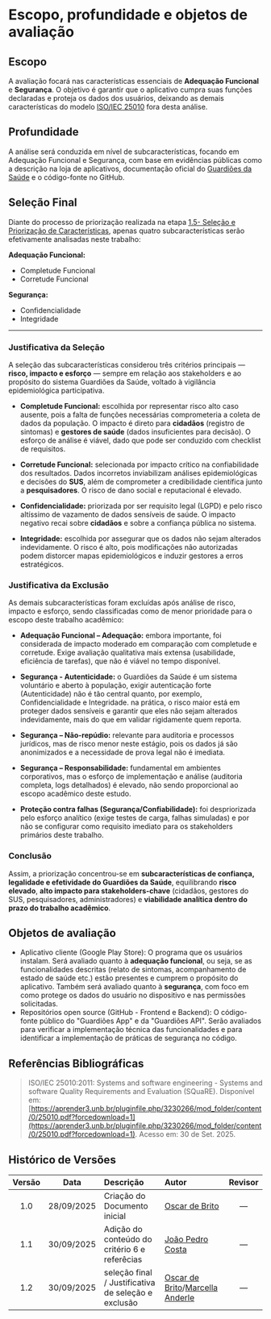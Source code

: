 # Escopo, profundidade e objetos de avaliação

## **Escopo** 
A avaliação focará nas características essenciais de **Adequação Funcional** e **Segurança**. O objetivo é garantir que o aplicativo cumpra suas funções declaradas e proteja os dados dos usuários, deixando as demais características do modelo [ISO/IEC 25010](#ref1) fora desta análise.

## **Profundidade**
A análise será conduzida em nível de subcaracterísticas, focando em Adequação Funcional e Segurança, com base em evidências públicas como a descrição na loja de aplicativos, documentação oficial do [Guardiões da Saúde](https://proepidesenvolvimento.github.io/guardioes-api/#beneficios) e o código-fonte no GitHub.


## Seleção Final

Diante do processo de priorização realizada na etapa [1.5- Seleção e Priorização de Características](criterio5.md), apenas quatro subcaracterísticas serão efetivamente analisadas neste trabalho:

**Adequação Funcional:**  
  - Completude Funcional  
  - Corretude Funcional  

**Segurança:**  
  - Confidencialidade  
  - Integridade  

---

### Justificativa da Seleção

A seleção das subcaracterísticas considerou três critérios principais — **risco, impacto e esforço** — sempre em relação aos stakeholders e ao propósito do sistema Guardiões da Saúde, voltado à vigilância epidemiológica participativa.

- **Completude Funcional:** escolhida por representar risco alto caso ausente, pois a falta de funções necessárias comprometeria a coleta de dados da população. O impacto é direto para **cidadãos** (registro de sintomas) e **gestores de saúde** (dados insuficientes para decisão). O esforço de análise é viável, dado que pode ser conduzido com checklist de requisitos.  

- **Corretude Funcional:** selecionada por impacto crítico na confiabilidade dos resultados. Dados incorretos inviabilizam análises epidemiológicas e decisões do **SUS**, além de comprometer a credibilidade científica junto a **pesquisadores**. O risco de dano social e reputacional é elevado.  

- **Confidencialidade:** priorizada por ser requisito legal (LGPD) e pelo risco altíssimo de vazamento de dados sensíveis de saúde. O impacto negativo recai sobre **cidadãos** e sobre a confiança pública no sistema.  

- **Integridade:** escolhida por assegurar que os dados não sejam alterados indevidamente. O risco é alto, pois modificações não autorizadas podem distorcer mapas epidemiológicos e induzir gestores a erros estratégicos.  


### Justificativa da Exclusão

As demais subcaracterísticas foram excluídas após análise de risco, impacto e esforço, sendo classificadas como de menor prioridade para o escopo deste trabalho acadêmico:

- **Adequação Funcional – Adequação:** embora importante, foi considerada de impacto moderado em comparação com completude e corretude. Exige avaliação qualitativa mais extensa (usabilidade, eficiência de tarefas), que não é viável no tempo disponível.  

- **Segurança - Autenticidade:** o Guardiões da Saúde é um sistema voluntário e aberto à população, exigir autenticação forte (Autenticidade) não é tão central quanto, por exemplo, Confidencialidade e Integridade. na prática, o risco maior está em proteger dados sensíveis e garantir que eles não sejam alterados indevidamente, mais do que em validar rigidamente quem reporta.  

- **Segurança – Não-repúdio:** relevante para auditoria e processos jurídicos, mas de risco menor neste estágio, pois os dados já são anonimizados e a necessidade de prova legal não é imediata.  

- **Segurança – Responsabilidade:** fundamental em ambientes corporativos, mas o esforço de implementação e análise (auditoria completa, logs detalhados) é elevado, não sendo proporcional ao escopo acadêmico deste estudo.  

- **Proteção contra falhas (Segurança/Confiabilidade):** foi despriorizada pelo esforço analítico (exige testes de carga, falhas simuladas) e por não se configurar como requisito imediato para os stakeholders primários deste trabalho.  

### Conclusão

Assim, a priorização concentrou-se em **subcaracterísticas de confiança, legalidade e efetividade do Guardiões da Saúde**, equilibrando **risco elevado**, **alto impacto para stakeholders-chave** (cidadãos, gestores do SUS, pesquisadores, administradores) e **viabilidade analítica dentro do prazo do trabalho acadêmico**.

## **Objetos de avaliação**
- Aplicativo cliente (Google Play Store):
  O programa que os usuários instalam. Será avaliado quanto à **adequação funcional**, ou seja, se as funcionalidades descritas (relato de sintomas, acompanhamento de estado de saúde etc.) estão presentes e cumprem o propósito do aplicativo. Também será avaliado quanto à **segurança**, com foco em como protege os dados do usuário no dispositivo e nas permissões solicitadas.
- Repositórios open source (GitHub - Frontend e Backend):
  O código-fonte público do "Guardiões App" e da "Guardiões API". Serão avaliados para verificar a implementação técnica das funcionalidades e para identificar a implementação de práticas de segurança no código.

## Referências Bibliográficas

> <a id="ref1"></a> ISO/IEC 25010:2011: Systems and software engineering - Systems and software Quality Requirements and Evaluation (SQuaRE). Disponível em: [https://aprender3.unb.br/pluginfile.php/3230266/mod_folder/content/0/25010.pdf?forcedownload=1](https://aprender3.unb.br/pluginfile.php/3230266/mod_folder/content/0/25010.pdf?forcedownload=1). Acesso em: 30 de Set. 2025.


## Histórico de Versões

|  Versão |    Data    | Descrição                         | Autor                                | Revisor |
|:-------:|:----------:|:----------------------------------|:-------------------------------------|:-------:|
|  1.0  | 28/09/2025 | Criação do Documento inicial      | [Oscar de Brito](https://github.com/OscarDeBrito) | — |
|  1.1  | 30/09/2025 | Adição do conteúdo do critério 6 e referêcias | [João Pedro Costa](https://github.com/johnaopedro) | — |
| 1.2    | 30/09/2025 | seleção final / Justificativa de seleção e exclusão | [Oscar de Brito](https://github.com/OscarDeBrito)/[Marcella Anderle](https://github.com/marcellaanderle) | — |

